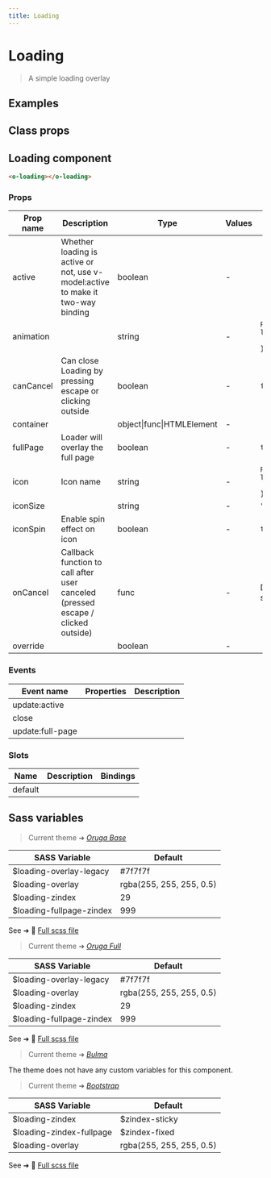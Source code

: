 ```yaml
---
title: Loading
---
```


# Loading

<div class="vp-doc">

> A simple loading overlay

<Carbon />
</div>

<div class="vp-example">

## Examples

<example-loading />

</div>
<div class="vp-example">

## Class props

<inspector-loading-viewer />

</div>

<div class="vp-doc">

## Loading component

```html
<o-loading></o-loading>
```

### Props

| Prop name | Description                                                                      | Type                      | Values | Default                                                                                                                                               |
| --------- | -------------------------------------------------------------------------------- | ------------------------- | ------ | ----------------------------------------------------------------------------------------------------------------------------------------------------- |
| active    | Whether loading is active or not, use v-model:active to make it two-way binding  | boolean                   | -      | <code style='white-space: nowrap; padding: 0;'></code>                                                                                                |
| animation |                                                                                  | string                    | -      | <div><small>From <b>config</b>:</small></div><code style='white-space: nowrap; padding: 0;'>loading: {<br>&nbsp;&nbsp;animation: "fade", <br>}</code> |
| canCancel | Can close Loading by pressing escape or clicking outside                         | boolean                   | -      | <code style='white-space: nowrap; padding: 0;'>false</code>                                                                                           |
| container |                                                                                  | object\|func\|HTMLElement | -      | <code style='white-space: nowrap; padding: 0;'></code>                                                                                                |
| fullPage  | Loader will overlay the full page                                                | boolean                   | -      | <code style='white-space: nowrap; padding: 0;'>true</code>                                                                                            |
| icon      | Icon name                                                                        | string                    | -      | <div><small>From <b>config</b>:</small></div><code style='white-space: nowrap; padding: 0;'>loading: {<br>&nbsp;&nbsp;icon: "loading"<br>}</code>     |
| iconSize  |                                                                                  | string                    | -      | <code style='white-space: nowrap; padding: 0;'>"medium"</code>                                                                                        |
| iconSpin  | Enable spin effect on icon                                                       | boolean                   | -      | <code style='white-space: nowrap; padding: 0;'>true</code>                                                                                            |
| onCancel  | Callback function to call after user canceled (pressed escape / clicked outside) | func                      | -      | Default function (see source code)                                                                                                                    |
| override  |                                                                                  | boolean                   | -      | <code style='white-space: nowrap; padding: 0;'></code>                                                                                                |

### Events

| Event name       | Properties | Description |
| ---------------- | ---------- | ----------- |
| update:active    |            |
| close            |            |
| update:full-page |            |

### Slots

| Name    | Description | Bindings |
| ------- | ----------- | -------- |
| default |             |          |

</div>

<div class="vp-doc">

## Sass variables

<div class="theme-orugabase">

> Current theme ➜ _[Oruga Base](https://github.com/oruga-ui/theme-oruga)_

| SASS Variable            | Default                  |
| ------------------------ | ------------------------ |
| $loading-overlay-legacy  | #7f7f7f                  |
| $loading-overlay         | rgba(255, 255, 255, 0.5) |
| $loading-zindex          | 29                       |
| $loading-fullpage-zindex | 999                      |

See ➜ 📄 [Full scss file](https://github.com/oruga-ui/theme-oruga/tree/main/src/assets/scss/components/_loading.scss)

</div><div class="theme-orugafull">

> Current theme ➜ _[Oruga Full](https://github.com/oruga-ui/theme-oruga)_

| SASS Variable            | Default                  |
| ------------------------ | ------------------------ |
| $loading-overlay-legacy  | #7f7f7f                  |
| $loading-overlay         | rgba(255, 255, 255, 0.5) |
| $loading-zindex          | 29                       |
| $loading-fullpage-zindex | 999                      |

See ➜ 📄 [Full scss file](https://github.com/oruga-ui/theme-oruga/tree/main/src/assets/scss/components/_loading.scss)

</div><div class="theme-bulma">

> Current theme ➜ _[Bulma](https://github.com/oruga-ui/theme-bulma)_

<p>The theme does not have any custom variables for this component.</p>
</div><div class="theme-bootstrap">

> Current theme ➜ _[Bootstrap](https://github.com/oruga-ui/theme-bootstrap)_

| SASS Variable            | Default                  |
| ------------------------ | ------------------------ |
| $loading-zindex          | $zindex-sticky           |
| $loading-zindex-fullpage | $zindex-fixed            |
| $loading-overlay         | rgba(255, 255, 255, 0.5) |

See ➜ 📄 [Full scss file](https://github.com/oruga-ui/theme-bootstrap/tree/main/src/assets/scss/components/_loading.scss)

</div>

</div>
